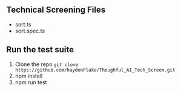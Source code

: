 ## Technical Screening Files
- sort.ts
- sort.spec.ts

## Run the test suite
1. Clone the repo `git clone https://github.com/haydenFlake/Thoughful_AI_Tech_Screen.git`
2. npm install
3. npm run test
